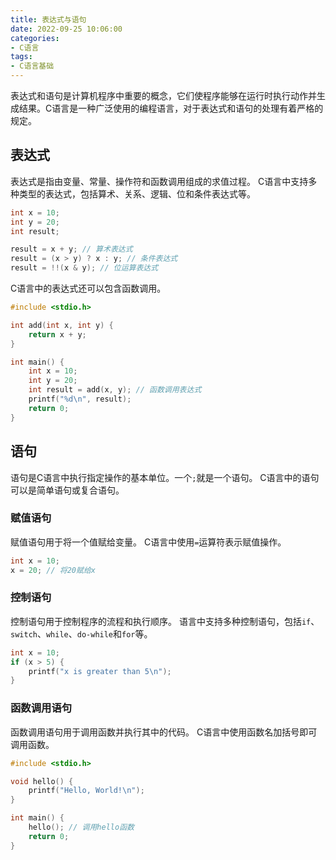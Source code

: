```yaml
---
title: 表达式与语句
date: 2022-09-25 10:06:00
categories:
- C语言
tags:
- C语言基础
---
```


表达式和语句是计算机程序中重要的概念，它们使程序能够在运行时执行动作并生成结果。C语言是一种广泛使用的编程语言，对于表达式和语句的处理有着严格的规定。

## 表达式

表达式是指由变量、常量、操作符和函数调用组成的求值过程。
C语言中支持多种类型的表达式，包括算术、关系、逻辑、位和条件表达式等。

```c
int x = 10;
int y = 20;
int result;

result = x + y; // 算术表达式
result = (x > y) ? x : y; // 条件表达式
result = !!(x & y); // 位运算表达式
```

C语言中的表达式还可以包含函数调用。

```c
#include <stdio.h>

int add(int x, int y) {
    return x + y;
}

int main() {
    int x = 10;
    int y = 20;
    int result = add(x, y); // 函数调用表达式
    printf("%d\n", result);
    return 0;
}
```

## 语句

语句是C语言中执行指定操作的基本单位。一个`;`就是一个语句。
C语言中的语句可以是简单语句或复合语句。

### 赋值语句

赋值语句用于将一个值赋给变量。
C语言中使用`=`运算符表示赋值操作。

```c
int x = 10;
x = 20; // 将20赋给x
```

### 控制语句

控制语句用于控制程序的流程和执行顺序。
语言中支持多种控制语句，包括`if`、`switch`、`while`、`do-while`和`for`等。
 
```c
int x = 10;
if (x > 5) {
    printf("x is greater than 5\n");
}
```

### 函数调用语句

函数调用语句用于调用函数并执行其中的代码。
C语言中使用函数名加括号即可调用函数。

```c
#include <stdio.h>

void hello() {
    printf("Hello, World!\n");
}

int main() {
    hello(); // 调用hello函数
    return 0;
}
```